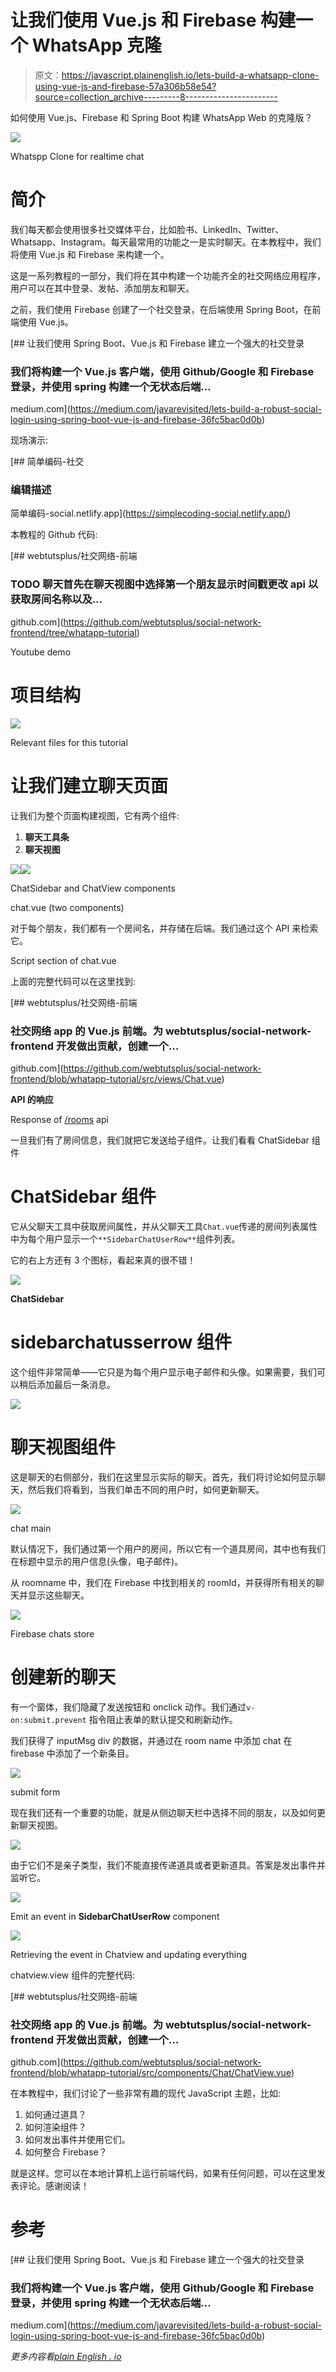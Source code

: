 # 让我们使用 Vue.js 和 Firebase 构建一个 WhatsApp 克隆

> 原文：<https://javascript.plainenglish.io/lets-build-a-whatsapp-clone-using-vue-js-and-firebase-57a306b58e54?source=collection_archive---------8----------------------->

如何使用 Vue.js、Firebase 和 Spring Boot 构建 WhatsApp Web 的克隆版？

![](img/7bac3b6821fd42655c9f058769dfdbb4.png)

Whatspp Clone for realtime chat

# **简介**

我们每天都会使用很多社交媒体平台，比如脸书、LinkedIn、Twitter、Whatsapp、Instagram。每天最常用的功能之一是实时聊天。在本教程中，我们将使用 Vue.js 和 Firebase 来构建一个。

这是一系列教程的一部分，我们将在其中构建一个功能齐全的社交网络应用程序，用户可以在其中登录、发帖、添加朋友和聊天。

之前，我们使用 Firebase 创建了一个社交登录，在后端使用 Spring Boot，在前端使用 Vue.js。

[](https://medium.com/javarevisited/lets-build-a-robust-social-login-using-spring-boot-vue-js-and-firebase-36fc5bac0d0b) [## 让我们使用 Spring Boot、Vue.js 和 Firebase 建立一个强大的社交登录

### 我们将构建一个 Vue.js 客户端，使用 Github/Google 和 Firebase 登录，并使用 spring 构建一个无状态后端…

medium.com](https://medium.com/javarevisited/lets-build-a-robust-social-login-using-spring-boot-vue-js-and-firebase-36fc5bac0d0b) 

现场演示:

 [## 简单编码-社交

### 编辑描述

简单编码-social.netlify.app](https://simplecoding-social.netlify.app/) 

本教程的 Github 代码:

[](https://github.com/webtutsplus/social-network-frontend/tree/whatapp-tutorial) [## webtutsplus/社交网络-前端

### TODO 聊天首先在聊天视图中选择第一个朋友显示时间戳更改 api 以获取房间名称以及…

github.com](https://github.com/webtutsplus/social-network-frontend/tree/whatapp-tutorial) 

Youtube demo

# 项目结构

![](img/d11eafa68132ae7a926e3f92dad398be.png)

Relevant files for this tutorial

# 让我们建立聊天页面

让我们为整个页面构建视图，它有两个组件:

1.  **聊天工具条**
2.  **聊天视图**

![](img/b411181990342cfbf1f26f3e058c708d.png)![](img/dca24f8b6d8c9b9b53853181dfcd762e.png)

ChatSidebar and ChatView components

chat.vue (two components)

对于每个朋友，我们都有一个房间名，并存储在后端。我们通过这个 API 来检索它。

Script section of chat.vue

上面的完整代码可以在这里找到:

 [## webtutsplus/社交网络-前端

### 社交网络 app 的 Vue.js 前端。为 webtutsplus/social-network-frontend 开发做出贡献，创建一个…

github.com](https://github.com/webtutsplus/social-network-frontend/blob/whatapp-tutorial/src/views/Chat.vue) 

**API 的响应**

Response of [/rooms](https://simplecoding-social.herokuapp.com/private/rooms) api

一旦我们有了房间信息，我们就把它发送给子组件。让我们看看 ChatSidebar 组件

# ChatSidebar 组件

它从父聊天工具中获取房间属性，并从父聊天工具`Chat.vue`传递的房间列表属性中为每个用户显示一个`**SidebarChatUserRow**`组件列表。

它的右上方还有 3 个图标，看起来真的很不错！

![](img/ebcdfd5d2741d1c263b6dddb791239b9.png)

**ChatSidebar**

# **sidebarchatusserrow 组件**

这个组件非常简单——它只是为每个用户显示电子邮件和头像。如果需要，我们可以稍后添加最后一条消息。

![](img/a94fd657e5b0e1df90d865e40dc6f2c0.png)

# 聊天视图组件

这是聊天的右侧部分，我们在这里显示实际的聊天。首先，我们将讨论如何显示聊天，然后我们将看到，当我们单击不同的用户时，如何更新聊天。

![](img/fa5979e910053dfef169e89a5132b2f3.png)

chat main

默认情况下，我们通过第一个用户的房间，所以它有一个道具房间，其中也有我们在标题中显示的用户信息(头像，电子邮件)。

从 roomname 中，我们在 Firebase 中找到相关的 roomId，并获得所有相关的聊天并显示这些聊天。

![](img/29d5e9b062ca55bb6843b150f019a7f1.png)

Firebase chats store

# 创建新的聊天

有一个窗体，我们隐藏了发送按钮和 onclick 动作。我们通过`v-on:submit.prevent` 指令阻止表单的默认提交和刷新动作。

我们获得了 inputMsg div 的数据，并通过在 room name 中添加 chat 在 firebase 中添加了一个新条目。

![](img/fa079614b5aa50b20c24a86a7eb49078.png)

submit form

现在我们还有一个重要的功能，就是从侧边聊天栏中选择不同的朋友，以及如何更新聊天视图。

![](img/7248eedf8527888372badf2fe2a8aa3c.png)

由于它们不是亲子类型，我们不能直接传递道具或者更新道具。答案是发出事件并监听它。

![](img/2d38058c4087de69591ea02b53a98954.png)

Emit an event in **SidebarChatUserRow** component

![](img/ebe1ea1c53bd5d5e2201e43154847bb0.png)

Retrieving the event in Chatview and updating everything

chatview.view 组件的完整代码:

[](https://github.com/webtutsplus/social-network-frontend/blob/whatapp-tutorial/src/components/Chat/ChatView.vue) [## webtutsplus/社交网络-前端

### 社交网络 app 的 Vue.js 前端。为 webtutsplus/social-network-frontend 开发做出贡献，创建一个…

github.com](https://github.com/webtutsplus/social-network-frontend/blob/whatapp-tutorial/src/components/Chat/ChatView.vue) 

在本教程中，我们讨论了一些非常有趣的现代 JavaScript 主题，比如:

1.  如何通过道具？
2.  如何渲染组件？
3.  如何发出事件并使用它们。
4.  如何整合 Firebase？

就是这样。您可以在本地计算机上运行前端代码，如果有任何问题，可以在这里发表评论。感谢阅读！

# 参考

[](https://medium.com/javarevisited/lets-build-a-robust-social-login-using-spring-boot-vue-js-and-firebase-36fc5bac0d0b) [## 让我们使用 Spring Boot、Vue.js 和 Firebase 建立一个强大的社交登录

### 我们将构建一个 Vue.js 客户端，使用 Github/Google 和 Firebase 登录，并使用 spring 构建一个无状态后端…

medium.com](https://medium.com/javarevisited/lets-build-a-robust-social-login-using-spring-boot-vue-js-and-firebase-36fc5bac0d0b) 

*更多内容看*[*plain English . io*](http://plainenglish.io/)